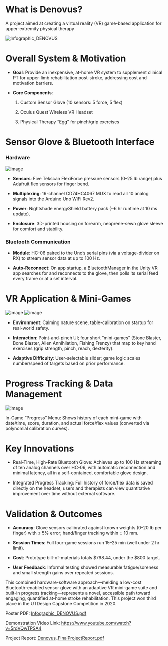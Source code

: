 # What is Denovus?
A project aimed at creating a virtual reality (VR) game-based application for upper-extremity physical therapy

![Infographic_DENOVUS](https://user-images.githubusercontent.com/130106532/231019294-e4408248-ab27-4c66-be00-d2fd1992c6c8.png)

# Overall System & Motivation

* **Goal**: Provide an inexpensive, at-home VR system to supplement clinical PT for upper-limb rehabilitation post-stroke, addressing cost and motivation barriers.

* **Core Components**:

  1. Custom Sensor Glove (10 sensors: 5 force, 5 flex)

  2. Oculus Quest Wireless VR Headset

  3. Physical Therapy “Egg” for pinch/grip exercises
 
# Sensor Glove & Bluetooth Interface

### Hardware
![image](https://github.com/user-attachments/assets/731e0c89-2091-4444-b7a9-bc90371a809e)

  * **Sensors**: Five Tekscan FlexiForce pressure sensors (0–25 lb range) plus Adafruit flex sensors for finger bend.

  * **Multiplexing**: 16-channel CD74HC4067 MUX to read all 10 analog signals into the Arduino Uno WiFi Rev2.

  * **Power**: Nightshade energyShield battery pack (~6 hr runtime at 10 ms update).

  * **Enclosure**: 3D-printed housing on forearm, neoprene-sewn glove sleeve for comfort and stability.

### Bluetooth Communication

  * **Module**: HC-06 paired to the Uno’s serial pins (via a voltage-divider on RX) to stream sensor data at up to 100 Hz.

  * **Auto-Reconnect**: On app startup, a BluetoothManager in the Unity VR app searches for and reconnects to the glove, then polls its serial feed every frame or at a set interval.

# VR Application & Mini-Games
![image](https://github.com/user-attachments/assets/ae4e77fa-d3c0-4ae6-b3fd-89abe115d545)
![image](https://github.com/user-attachments/assets/e72ed3a0-1d25-4962-a737-59a6a638fb41)

* **Environment**: Calming nature scene, table-calibration on startup for real-world safety.

* **Interaction**: Point-and-pinch UI; four short “mini-games” (Stone Blaster, Bone Blaster, Alien Annihilation, Fishing Frenzy) that map to key hand exercises (grip strength, pinch, reach, dexterity).

* **Adaptive Difficulty**: User-selectable slider; game logic scales number/speed of targets based on prior performance.

# Progress Tracking & Data Management
![image](https://github.com/user-attachments/assets/202b4705-2425-42c8-8ca4-010ef16faafa)

In-Game “Progress” Menu: Shows history of each mini-game with date/time, score, duration, and actual force/flex values (converted via polynomial calibration curves).

# Key Innovations

* Real-Time, High-Rate Bluetooth Glove: Achieves up to 100 Hz streaming of ten analog channels over HC-06, with automatic reconnection and minimal latency, all in a self-contained, comfortable glove design.

* Integrated Progress Tracking: Full history of force/flex data is saved directly on the headset; users and therapists can view quantitative improvement over time without external software.

# Validation & Outcomes

* **Accuracy**: Glove sensors calibrated against known weights (0–20 lb per finger) with ≤ 5% error; hand/finger tracking within ± 10 mm.

* **Session Times**: Full four-game sessions run 15–25 min (well under 2 hr limit).

* **Cost**: Prototype bill-of-materials totals $798.44, under the $800 target.

* **User Feedback**: Informal testing showed measurable fatigue/soreness and small strength gains over repeated sessions.

This combined hardware-software approach—melding a low-cost Bluetooth-enabled sensor glove with an adaptive VR mini-game suite and built-in progress tracking—represents a novel, accessible path toward engaging, quantified at-home stroke rehabilitation. This project won third place in the UTDesign Capstone Competition in 2020.

Poster PDF: [Infographic_DENOVUS.pdf](https://github.com/jameshuang101/Denovus-Physical-Therapy/files/11194727/Infographic_DENOVUS.pdf)

Demonstration Video Link: https://www.youtube.com/watch?v=5rdVQwTPSA4

Project Report: [Denovus_FinalProjectReport.pdf](https://github.com/jameshuang101/Denovus-Physical-Therapy/files/11194708/Denovus_FinalProjectReport.pdf)
